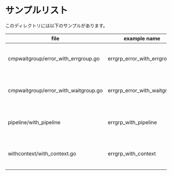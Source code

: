 # サンプルリスト

このディレクトリには以下のサンプルがあります。

| file                                 | example name                | note                                                                 |
|--------------------------------------|-----------------------------|----------------------------------------------------------------------|
| cmpwaitgroup/error_with_errgroup.go  | errgrp_error_with_errgroup  | 拡張ライブラリ golang.org/x/sync/errgroup でエラー情報を呼び元に伝播させるサンプルです            |
| cmpwaitgroup/error_with_waitgroup.go | errgrp_error_with_waitgroup | 標準ライブラリ sync.WaitGroup でエラー情報を呼び元に伝播させるサンプルです                        |
| pipeline/with_pipeline               | errgrp_with_pipeline        | 拡張ライブラリ golang.org/x/sync/errgroup でパイプライン処理を行っているサンプルです             |
| withcontext/with_context.go          | errgrp_with_context         | 拡張ライブラリ golang.org/x/sync/errgroup で ctx.Context を含めた利用方法についてのサンプルです |
